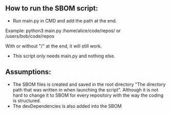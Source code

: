 ## How to run the SBOM script:
- Run main.py in CMD and add the path at the end.

Example: python3 main.py /home/alice/code/repos/ or /users/bob/code/repos

With or without "/" at the end, it will still work.

- This script only needs main.py and nothing else.

## Assumptions:
- The SBOM files is created and saved in the root directory "The directory path that was written in when launching the script". Although it is not hard to change it to SBOM for every repository with the way the coding is structured.
- The devDependencies is also added into the SBOM
